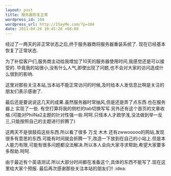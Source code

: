 ```yaml
--- 
layout: post
title: 服务器恢复正常
wordpress_id: 104
wordpress_url: http://ISayMe.com/?p=104
date: 2011-04-26 10:45:28 +08:00
---
```

经过了一两天的非正常状态之后,终于服务器商将服务器重装系统了.
现在已经基本恢复了正常状态.

为了补偿客户们,服务商主动给我增加了10天的服务器使用时间,我感觉还是可以接受的.
毕竟我的站很小,没有什么人气,即使出现了问题,也不会对大家的访问造成什么很到的影响.

这里对那些关注本站,当本站不能正常访问的时候,及时给本人发信息比啊是关注的朋友们表示感谢了.

最后还是要说说这几天的成果.虽然服务器时常抽风,但是还是弄了点东西.也在服务器上 实现了一些.
有空打算将我的侧栏的tab切换写写.另外还有这个首页的文章收缩.(可能对PhilNa2主题的针对性强一些.呵呵.只怪本人才疏学浅,没法做到举一反三,只能按照自己的主题进行折腾了)

这两天不是很鼓捣这些东西.所以看了很多 万戈 木木 还有zwwooooo的网站,发现很多有意思的东西.可能有时间就会折腾一下,改造一下放到在自己的小站上.但是本人能力有限,可能有很多问题都没法解决.所以本人会向大家寻求帮助,希望大家要多多帮助.呵呵.

由于最近有个英语测试.所以大部分时间都在准备这个,具体的东西不能写了.现在这里给大家个预报.
最后再次感谢那些关注本站的朋友们!! :idea: 
